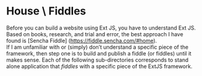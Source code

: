 House \ Fiddles
======

Before you can build a website using Ext JS, you have to understand Ext JS.  Based on books, 
research, and trial and error, the best approach I have found is [Sencha Fiddle] (https://fiddle.sencha.com/#home).  
If I am unfamiliar with or (simply) don’t understand a specific piece of the framework, then step one is 
to build and publish a fiddle (or fiddles) until it makes sense.  Each of the following sub-directories 
corresponds to stand alone application that *fiddles* with a specific piece of the ExtJS framework.

 
